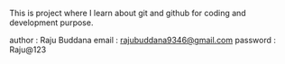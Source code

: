 This is project where I learn about git and github for coding and development purpose.

author : Raju Buddana 
email : rajubuddana9346@gmail.com
password : Raju@123